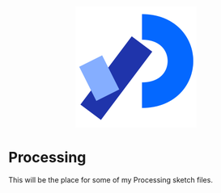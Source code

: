 <p align="middle">

<img src="img/Processing_2021_logo_240x240.png" alt="Processing logo" title="Processing logo">

</p>

<h1>Processing</h1>

This will be the place for some of my Processing sketch files.
